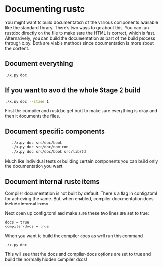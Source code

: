 # Documenting rustc

You might want to build documentation of the various components 
available like the standard library. There’s two ways to go about this.
 You can run rustdoc directly on the file to make sure the HTML is 
 correct, which is fast. Alternatively, you can build the documentation 
 as part of the  build process through x.py. Both are viable methods 
 since documentation  is more about the content.

## Document everything

   ```bash
   ./x.py doc
   ```

## If you want to avoid the whole Stage 2 build

```bash
./x.py doc --stage 1
```

First the compiler and rustdoc get built to make sure everything is okay 
and then it documents the files.

## Document specific components

```bash
   ./x.py doc src/doc/book
   ./x.py doc src/doc/nomicon
   ./x.py doc src/doc/book src/libstd
```

Much like individual tests or building certain components you can build only
 the documentation you want.

## Document internal rustc items

Compiler documentation is not built by default. There's a flag in
config.toml for achieving the same.
But, when enabled, compiler documentation does include internal items.

Next open up config.toml and make sure these two lines are set to true:

```bash
docs = true
compiler-docs = true
```

When you want to build the compiler docs as well run this command:

```bash
./x.py doc
```

This will see that the docs and compiler-docs options are set to true 
and build the normally hidden compiler docs!